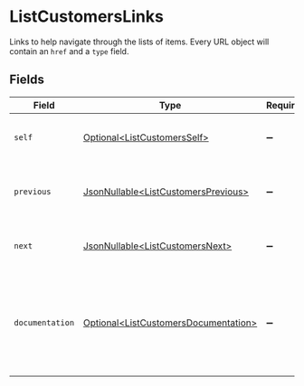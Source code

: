 # ListCustomersLinks

Links to help navigate through the lists of items. Every URL object will contain an `href` and a `type` field.


## Fields

| Field                                                                                          | Type                                                                                           | Required                                                                                       | Description                                                                                    |
| ---------------------------------------------------------------------------------------------- | ---------------------------------------------------------------------------------------------- | ---------------------------------------------------------------------------------------------- | ---------------------------------------------------------------------------------------------- |
| `self`                                                                                         | [Optional\<ListCustomersSelf>](../../models/operations/ListCustomersSelf.md)                   | :heavy_minus_sign:                                                                             | The URL to the current set of items.                                                           |
| `previous`                                                                                     | [JsonNullable\<ListCustomersPrevious>](../../models/operations/ListCustomersPrevious.md)       | :heavy_minus_sign:                                                                             | The previous set of items, if available.                                                       |
| `next`                                                                                         | [JsonNullable\<ListCustomersNext>](../../models/operations/ListCustomersNext.md)               | :heavy_minus_sign:                                                                             | The next set of items, if available.                                                           |
| `documentation`                                                                                | [Optional\<ListCustomersDocumentation>](../../models/operations/ListCustomersDocumentation.md) | :heavy_minus_sign:                                                                             | In v2 endpoints, URLs are commonly represented as objects with an `href` and `type` field.     |